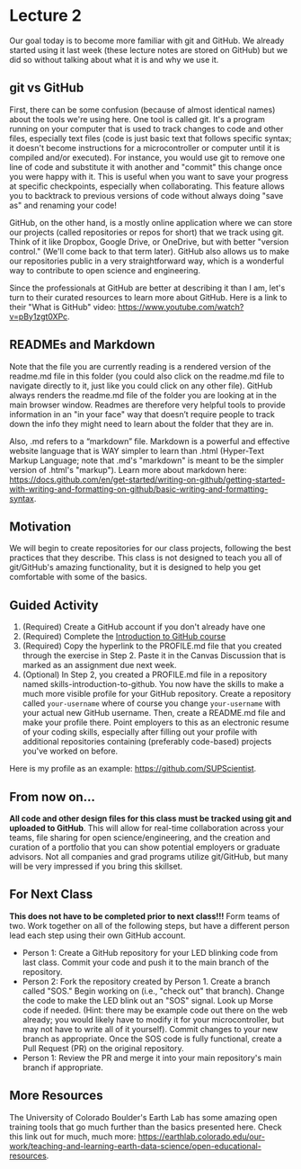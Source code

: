 # Lecture 2
Our goal today is to become more familiar with git and GitHub. We already started using it last week (these lecture notes are stored on GitHub) but we did so without talking about what it is and why we use it. 

## git vs GitHub
First, there can be some confusion (because of almost identical names) about the tools we're using here. One tool is called git. It's a program running on your computer that is used to track changes to code and other files, especially text files (code is just basic text that follows specific syntax; it doesn't become instructions for a microcontroller or computer until it is compiled and/or executed). For instance, you would use git to remove one line of code and substitute it with another and "commit" this change once you were happy with it. This is useful when you want to save your progress at specific checkpoints, especially when collaborating. This feature allows you to backtrack to previous versions of code without always doing "save as" and renaming your code!

GitHub, on the other hand, is a mostly online application where we can store our projects (called repositories or repos for short) that we track using git. Think of it like Dropbox, Google Drive, or OneDrive, but with better "version control." (We'll come back to that term later). GitHub also allows us to make our repositories public in a very straightforward way, which is a wonderful way to contribute to open science and engineering.

Since the professionals at GitHub are better at describing it than I am, let's turn to their curated resources to learn more about GitHub. Here is a link to their "What is GitHub" video: https://www.youtube.com/watch?v=pBy1zgt0XPc. 

## READMEs and Markdown
Note that the file you are currently reading is a rendered version of the readme.md file in this folder (you could also click on the readme.md file to navigate directly to it, just like you could click on any other file). GitHub always renders the readme.md file of the folder you are looking at in the main browser window. Readmes are therefore very helpful tools to provide information in an "in your face" way that doesn’t require people to track down the info they might need to learn about the folder that they are in.

Also, .md refers to a “markdown” file. Markdown is a powerful and effective website language that is WAY simpler to learn than .html (Hyper-Text Markup Language; note that .md's "markdown" is meant to be the simpler version of .html's "markup"). Learn more about markdown here: https://docs.github.com/en/get-started/writing-on-github/getting-started-with-writing-and-formatting-on-github/basic-writing-and-formatting-syntax. 

## Motivation
We will begin to create repositories for our class projects, following the best practices that they describe. This class is not designed to teach you all of git/GitHub's amazing functionality, but it is designed to help you get comfortable with some of the basics. 

## Guided Activity
1. (Required) Create a GitHub account if you don't already have one
2. (Required) Complete the [Introduction to GitHub course](https://github.com/skills/introduction-to-github)
3. (Required) Copy the hyperlink to the PROFILE.md file that you created through the exercise in Step 2. Paste it in the Canvas Discussion that is marked as an assignment due next week.
4. (Optional) In Step 2, you created a PROFILE.md file in a repository named skills-introduction-to-github. You now have the skills to make a much more visible profile for your GitHub repository. Create a repository called `your-username` where of course you change `your-username` with your actual new GitHub username. Then, create a README.md file and make your profile there. Point employers to this as an electronic resume of your coding skills, especially after filling out your profile with additional repositories containing (preferably code-based) projects you've worked on before.

Here is my profile as an example: https://github.com/SUPScientist. 

## From now on...
**All code and other design files for this class must be tracked using git and uploaded to GitHub**. This will allow for real-time collaboration across your teams, file sharing for open science/engineering, and the creation and curation of a portfolio that you can show potential employers or graduate advisors. Not all companies and grad programs utilize git/GitHub, but many will be very impressed if you bring this skillset.

## For Next Class
**This does not have to be completed prior to next class!!!**
Form teams of two. Work together on all of the following steps, but have a different person lead each step using their own GitHub account.
- Person 1: Create a GitHub repository for your LED blinking code from last class. Commit your code and push it to the main branch of the repository.
- Person 2: Fork the repository created by Person 1. Create a branch called "SOS." Begin working on (i.e., "check out" that branch). Change the code to make the LED blink out an "SOS" signal. Look up Morse code if needed. (Hint: there may be example code out there on the web already; you would likely have to modify it for your microcontroller, but may not have to write all of it yourself). Commit changes to your new branch as appropriate. Once the SOS code is fully functional, create a Pull Request (PR) on the original repository. 
- Person 1: Review the PR and merge it into your main repository's main branch if appropriate.

## More Resources
The University of Colorado Boulder's Earth Lab has some amazing open training tools that go much further than the basics presented here. Check this link out for much, much more: https://earthlab.colorado.edu/our-work/teaching-and-learning-earth-data-science/open-educational-resources. 
